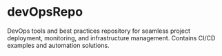 # devOpsRepo
DevOps tools and best practices repository for seamless project deployment, monitoring, and infrastructure management. Contains CI/CD examples and automation solutions.
